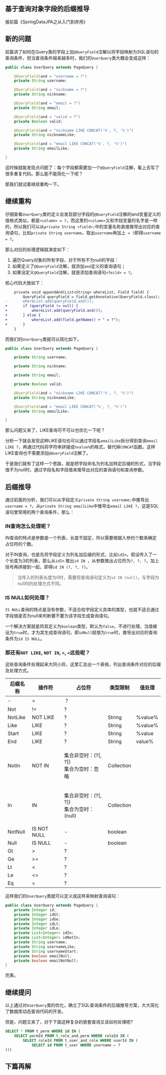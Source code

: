 基于查询对象字段的后缀推导
---
接前篇《SpringDataJPA之从入门到弃用》

## 新的问题

前篇讲了如何在Query类的字段上加`@QueryField`注解以将字段映射为SQL语句的查询条件，但当查询条件越来越多时，我们的`UserQuery`类大概会变成这样：

```java
public class UserQuery extends PageQuery {

    @QueryField(and = "username = ?")
    private String username;

    @QueryField(and = "nickname = ?")
    private String nickname;

    @QueryField(and = "email = ?")
    private String email;

    @QueryField(and = "valid = ?")
    private Boolean valid;

    @QueryField(and = "nickname LIKE CONCAT('%', ?, '%')")
    private String nicknameLike;

    @QueryField(and = "email LIKE CONCAT('%', ?, '%')")
    private String emailLike;

}
```

这时候就能发现点问题了：每个字段都需要加一个`@QueryField`注解，看上去写了很多重复代码。那么能不能简化一下呢？

那我们就试着继续重构一下。

## 继续重构

仔细查看`UserQuery`类的定义会发现部分字段的`@QueryField`注解的and变量定义的值格式类似，都是`<column> = ?`，而这里的`<column>`又和字段变量的名字是一样的，所以我们可以从`private String <field>;`中的变量名称直接推导出对应的查询语句，比如`private String username`，取出`username`再加上` = ?`即得`username = ?`。

那么对应的处理逻辑就演变如下：
1. 遍历Query对象的所有字段，对于所有不为null的字段：
2. 如果定义了`@QueryField`注解，就添加`and`定义的查询语句；
3. 如果没定义`@QueryField`注解，就是添加查询语句`<feild> = ?`。

核心代码大致如下：
```diff
    private void appendAnd(List<String> whereList, Field field) {
        QueryField queryField = field.getAnnotation(QueryField.class);
-       whereList.add(queryField.and());
+       if (queryField != null) {
+           whereList.add(queryField.and());
+       } else {
+           whereList.add(field.getName() + " = ?");
+       }
    }
```
而我们的`UserQuery`类就可以简化如下，
```java
public class UserQuery extends PageQuery {

    private String username;

    private String nickname;

    private String email;

    private Boolean valid;

    @QueryField(and = "nickname LIKE CONCAT('%', ?, '%')")
    private String nicknameLike;

    @QueryField(and = "email LIKE CONCAT('%', ?, '%')")
    private String emailLike;

}
```

那么问题又来了，LIKE查询可不可以也优化一下呢？

分析一下就会发现这种LIKE语句也可以通过字段名`emailLike`拆分得到查询`email LIKE ?`，再通过代码将字符串拼接成`%value%`的格式，替代掉`CONCAT`函数。这样LIKE查询也不需要添加`@QueryField`注解了。

于是我们就有了这样一个思路，就是把字段命名为列名加特定后缀的形式，当字段值不为null时，通过字段名和字段值来推导出对应的查询语句和查询参数。

## 后缀推导

通过前面的分析，我们可以从字段定义`private String username;`中推导出`username = ?`，从`private String emailLike`中推导出`email LIKE ?`，这是SQL语句里常用的两个查询条件，那么：

### IN查询怎么处理呢？

IN查询的特点是参数是一个列表，长度不固定，所以需要根据入参的个数来确定占位符的个数。

对于IN查询，也是先将字段定义为列名加后缀的形式，比如`idIn`，假设传入了一个长度为3的列表，那么从`idIn` 推出`id IN `，从参数推出占位符为`?, ?, ?`，加上括号再拼接到一起，即得`id IN (?, ?, ?)`。

> 当传入的列表长度为0时，需要将查询语句定义为`id IN (null)`，与字段为null时的处理方式不同。

### IS NULL如何处理？

`IS NULL`查询的特点是没有参数，不适合给字段定义具体的类型，也就不适合通过字段值是否为null来判断要不要为该字段生成查询语句。

一个解决方案就是将其定义为`boolean`类型，默认为`false`，不进行处理，当值被设为`true`时，才为其生成查询语句，即`idNull`赋值为`true`时，推导出对应的查询条件为`id IS NULL`。

### 那还有`NOT LIKE`, `NOT IN`, `>`, `<`这些呢？

这些查询条件处理起来大同小异，这里汇总出一个表格，列出查询条件对应的后缀及处理方式。

| 后缀名称    | 操作符         | 占位符                                    | 类型限制       | 值处理     |
| ------- | ----------- | -------------------------------------- | ---------- | ------- |
| -       | =           | ？                                      |            |         |
| Not     | !=          | ?                                      |            |         |
| NotLike | NOT LIKE    | ?                                      | String     | %value% |
| Like    | LIKE        | ?                                      | String     | %value% |
| Start   | LIKE        | ?                                      | String     | %value  |
| End     | LIKE        | ?                                      | String     | value%  |
| NotIn   | NOT IN      | <p>集合非空时：(?[, ?]) <br>集合为空时：忽略</p>     | Collection |         |
| In      | IN          | <p>集合非空时：(?[, ?]) <br>集合为空时：(null)</p> | Collection |         |
| NotNull | IS NOT NULL | -                                      | boolean    |         |
| Null    | IS NULL     | -                                      | boolean    |         |
| Gt      | >           | ?                                      |            |         |
| Ge      | >=          | ?                                      |            |         |
| Lt      | <           | ?                                      |            |         |
| Le      | <=          | ?                                      |            |         |
| Eq      | =           | ?                                      |            |         |`

这样我们的`UserQuery`类就可以定义成这样来映射查询语句：
```java
public class UserQuery extends PageQuery {
    private Integer id;
    private Integer idGt;
    private Integer idGe;
    private Integer idLt;
    private Integer idLe;
    private List<Integer> idIn;
    private List<Integer> idNotIn;
    private String username;
    private String usernameLike;
    private String usernameStart;
    private boolean emailNull;
    private boolean emailNotNull;
}
```

完美。

## 继续提问

以上通过对`UserQuery`类的优化，确立了SQL查询条件的后缀推导方案，大大简化了数据库动态查询代码的开发。

但是，问题又来了，对于下面这种复杂的嵌套查询又该如何处理呢?

```sql
SELECT * FROM t_perm WHERE id IN (
    SELECT permId FROM t_role_and_perm WHERE roleId IN (
        SELECT roleId FROM t_user_and_role WHERE userId IN (
            SELECT id FROM t_user WHERE username = ?
)))
```

## 下篇再解

